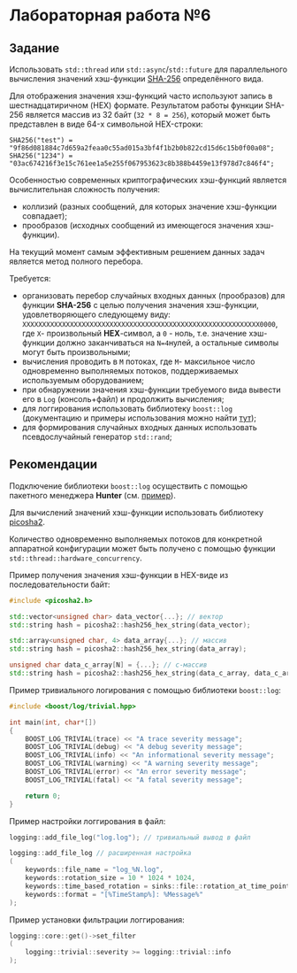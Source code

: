 # Лабораторная работа №6

## Задание

Использовать `std::thread` или `std::async`/`std::future` для параллельного вычисления значений хэш-функции [SHA-256](https://ru.wikipedia.org/wiki/SHA-2) определённого вида.

Для отображения значения хэш-функций часто используют запись в шестнадцатиричном (HEX) формате. Результатом работы функции SHA-256 является массив из 32 байт (`32 * 8 = 256`), который может быть представлен в виде 64-x символьной HEX-строки:
```
SHA256("test") = "9f86d081884c7d659a2feaa0c55ad015a3bf4f1b2b0b822cd15d6c15b0f00a08";
SHA256("1234") = "03ac674216f3e15c761ee1a5e255f067953623c8b388b4459e13f978d7c846f4";
```

Особенностью современных криптографических хэш-функций является вычислительная сложность получения:
- коллизий (разных сообщений, для которых значение хэш-функции совпадает);
- прообразов (исходных сообщений из имеющегося значения хэш-функции).

На текущий момент самым эффективным решением данных задач является метод полного перебора.

Требуется:
- организовать перебор случайных входных данных (прообразов) для функции **SHA-256** с целью получения значения хэш-функции, удовлетворяющего следующему виду:
`XXXXXXXXXXXXXXXXXXXXXXXXXXXXXXXXXXXXXXXXXXXXXXXXXXXXXXXXXXXX0000`, где `X`- произвольный **HEX**-символ, а `0` - ноль, т.е. значение хэш-функции должно заканчиваться на `N=4`нулей, а остальные символы могут быть произвольными;
- вычисления проводить в `M` потоках, где `M`- максильное число одновременно выполняемых потоков, поддерживаемых используемым оборудованием;
- при обнаружении значения хэш-функции требуемого вида вывести его в `Log` (консоль+файл) и продолжить вычисления;
- для логгирования использовать библиотеку `boost::log` (документацию и примеры использования можно найти [тут](https://www.boost.org/doc/libs/1_63_0/libs/log/doc/html/log/tutorial.html#log.tutorial.trivial));
- для формирования случайных входных данных использовать псевдослучайный генератор `std::rand`;


## Рекомендации

Подключение библиотеки `boost::log` осуществить с помощью пакетного менеджера **Hunter** (см. [пример](https://docs.hunter.sh/en/latest/packages/pkg/Boost.html)).

Для вычислений значений хэш-функции использовать библиотеку [picosha2](https://github.com/okdshin/PicoSHA2).

Количество одновременно выполняемых потоков для конкретной аппаратной конфигурации может быть получено с помощью функции `std::thread::hardware_concurrency`.

Пример получения значения хэш-функции в HEX-виде из последовательности байт:
```cpp
#include <picosha2.h>

std::vector<unsigned char> data_vector{...}; // вектор
std::string hash = picosha2::hash256_hex_string(data_vector);

std::array<unsigned char, 4> data_array{...}; // массив
std::string hash = picosha2::hash256_hex_string(data_array);

unsigned char data_c_array[N] = {...}; // c-массив
std::string hash = picosha2::hash256_hex_string(data_c_array, data_c_array + N);
```

Пример тривиального логирования с помощью библиотеки `boost::log`:
```cpp
#include <boost/log/trivial.hpp>

int main(int, char*[])
{
    BOOST_LOG_TRIVIAL(trace) << "A trace severity message";
    BOOST_LOG_TRIVIAL(debug) << "A debug severity message";
    BOOST_LOG_TRIVIAL(info) << "An informational severity message";
    BOOST_LOG_TRIVIAL(warning) << "A warning severity message";
    BOOST_LOG_TRIVIAL(error) << "An error severity message";
    BOOST_LOG_TRIVIAL(fatal) << "A fatal severity message";

    return 0;
}
```

Пример настройки логгирования в файл:
```cpp
logging::add_file_log("log.log"); // тривиальный вывод в файл

logging::add_file_log // расширенная настройка
(
    keywords::file_name = "log_%N.log",
    keywords::rotation_size = 10 * 1024 * 1024, 
    keywords::time_based_rotation = sinks::file::rotation_at_time_point{0, 0, 0},
    keywords::format = "[%TimeStamp%]: %Message%"
);
```

Пример установки фильтрации логгирования:
```cpp
logging::core::get()->set_filter
(
    logging::trivial::severity >= logging::trivial::info
);
```
